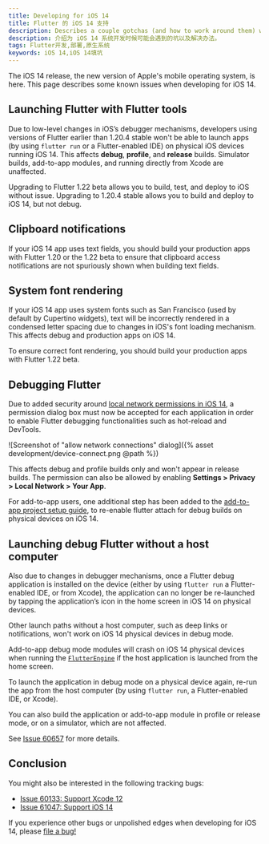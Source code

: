 ```yaml
---
title: Developing for iOS 14
title: Flutter 的 iOS 14 支持
description: Describes a couple gotchas (and how to work around them) when developing for iOS 14.
description: 介绍为 iOS 14 系统开发时候可能会遇到的坑以及解决办法。
tags: Flutter开发,部署,原生系统
keywords: iOS 14,iOS 14填坑
---
```


The iOS 14 release, the new version of Apple's mobile operating system,
is here. This page describes some known issues when developing for
iOS 14.

## Launching Flutter with Flutter tools

Due to low-level changes in iOS’s debugger mechanisms,
developers using versions of Flutter earlier than 1.20.4 stable
won't be able to launch apps (by using `flutter run`
or a Flutter-enabled IDE) on physical iOS devices
running iOS 14. This affects **debug**, **profile**, and
**release** builds. Simulator builds, add-to-app modules,
and running directly from Xcode are unaffected.

Upgrading to Flutter 1.22 beta allows you to build,
test, and deploy to iOS without issue. Upgrading to
1.20.4 stable allows you to build and deploy to iOS 14,
but not debug.

## Clipboard notifications

If your iOS 14 app uses text fields, you should build your
production apps with Flutter 1.20 or the 1.22 beta to
ensure that clipboard access notifications are not spuriously
shown when building text fields.

## System font rendering

If your iOS 14 app uses system fonts such as San Francisco (used by default
by Cupertino widgets), text will be incorrectly rendered in a condensed letter
spacing due to changes in iOS's font loading mechanism. This affects debug and
production apps on iOS 14.

To ensure correct font rendering, you should build your production apps with
Flutter 1.22 beta.

## Debugging Flutter

Due to added security around [local network permissions in
iOS 14][], a permission dialog box must now be accepted for
each application in order to enable Flutter debugging
functionalities such as hot-reload and DevTools.

![Screenshot of "allow network connections" dialog]({% asset development/device-connect.png @path %})

This affects debug and profile builds only and won't
appear in release builds. The permission can also be allowed
by enabling **Settings > Privacy > Local Network > Your App**.

For add-to-app users, one additional step has been added
to the [add-to-app project setup guide][],
to re-enable flutter attach for debug builds on physical
devices on iOS 14.

[local network permissions in iOS 14]: https://developer.apple.com/news/?id=0oi77447
[add-to-app project setup guide]: /docs/development/add-to-app/ios/project-setup#local-network-privacy-permissions

## Launching debug Flutter without a host computer

Also due to changes in debugger mechanisms, once a Flutter
debug application is installed on the device
(either by using `flutter run` a Flutter-enabled IDE,
or from Xcode), the application can no
longer be re-launched by tapping the application’s icon
in the home screen in iOS 14 on physical devices.

Other launch paths without a host computer, such as deep links
or notifications, won't work on iOS 14 physical devices in debug mode.

Add-to-app debug mode modules will crash on iOS 14
physical devices when running the [`FlutterEngine`][]
if the host application is launched from the home screen.

To launch the application in debug mode on a physical
device again, re-run the app from the host computer
(by using `flutter run`, a Flutter-enabled IDE, or Xcode).

You can also build the application or add-to-app module in profile
or release mode, or on a simulator, which are not affected.

See [Issue 60657][] for more details.


[`FlutterEngine`]: {{site.api}}/objcdoc/Classes/FlutterEngine.html
[Issue 60657]: {{site.github}}/flutter/flutter/issues/60657#issuecomment-688478590


## Conclusion

You might also be interested in the following tracking bugs:

* [Issue 60133: Support Xcode 12]({{site.github}}/flutter/flutter/issues/60133)
* [Issue 61047: Support iOS 14]({{site.github}}/flutter/flutter/issues/61047)

If you experience other bugs or unpolished edges when developing for iOS 14,
please [file a bug!]({{site.github}}/flutter/flutter/issues/new/choose)
